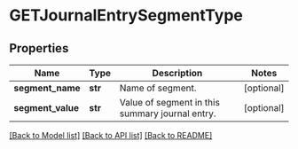 # GETJournalEntrySegmentType

## Properties
Name | Type | Description | Notes
------------ | ------------- | ------------- | -------------
**segment_name** | **str** | Name of segment.  | [optional] 
**segment_value** | **str** | Value of segment in this summary journal entry.  | [optional] 

[[Back to Model list]](../README.md#documentation-for-models) [[Back to API list]](../README.md#documentation-for-api-endpoints) [[Back to README]](../README.md)

